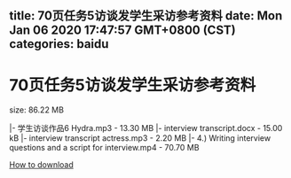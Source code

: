 
title: 70页任务5访谈发学生采访参考资料
date: Mon Jan 06 2020 17:47:57 GMT+0800 (CST)    
categories: baidu
---

# 70页任务5访谈发学生采访参考资料
size: 86.22 MB
 
 
|- 学生访谈作品6 Hydra.mp3 - 13.30 MB
|- interview transcript.docx - 15.00 kB
|- interview transcript actress.mp3 - 2.20 MB
|- 4.) Writing interview questions and a script for interview.mp4 - 70.70 MB

[How to download](https://bpcam.bemobtrk.com/go/2ceec3aa-1ca2-46d6-b9ff-aaa5c184517c?jno=2749)
